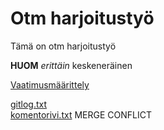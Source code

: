 # Otm harjoitustyö

Tämä on otm harjoitustyö  

**HUOM** *erittäin* keskeneräinen  

[Vaatimusmäärittely](https://github.com/Ajhaa/otm-harjoitustyo/blob/master/dokumentaatio/vaatimusm%C3%A4%C3%A4rittely.md)

[gitlog.txt](https://github.com/Ajhaa/otm-harjoitustyo/blob/master/laskarit/viikko1/gitlog.txt)  
[komentorivi.txt](https://github.com/Ajhaa/otm-harjoitustyo/blob/master/laskarit/viikko1/komentorivi.txt)
MERGE CONFLICT
